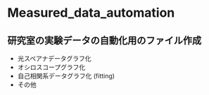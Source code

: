# Measured_data_automation

## 研究室の実験データの自動化用のファイル作成

- 光スペアナデータグラフ化
- オシロスコープグラフ化
- 自己相関系データグラフ化 (fitting)
- その他
